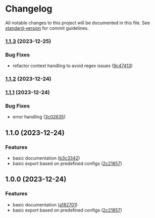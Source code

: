 # Changelog

All notable changes to this project will be documented in this file. See [standard-version](https://github.com/conventional-changelog/standard-version) for commit guidelines.

### [1.1.3](https://github.com/chrisrickenbacher/sheets-csv-addon/compare/v1.1.2...v1.1.3) (2023-12-25)


### Bug Fixes

* refactor context handling to avoid regex issues ([9c47413](https://github.com/chrisrickenbacher/sheets-csv-addon/commit/9c47413f6b17dc88ab3a08ccdf801f8417573f07))

### [1.1.2](https://github.com/chrisrickenbacher/sheets-csv-addon/compare/v1.1.1...v1.1.2) (2023-12-24)

### [1.1.1](https://github.com/chrisrickenbacher/sheets-csv-addon/compare/v1.1.0...v1.1.1) (2023-12-24)


### Bug Fixes

* error handling ([3c02635](https://github.com/chrisrickenbacher/sheets-csv-addon/commit/3c0263519291a9685baa7e331baaedc05ef2679f))

## 1.1.0 (2023-12-24)


### Features

* basic documentation ([b3c3342](https://github.com/chrisrickenbacher/sheets-csv-addon/commit/b3c3342a1a02758b24e55798b8b0240f2581e685))
* basic export based on predefined configs ([2c21857](https://github.com/chrisrickenbacher/sheets-csv-addon/commit/2c21857475b98f47822406653ccfa68f736f0f65))

## 1.0.0 (2023-12-24)

### Features

* basic documentation ([a182701](https://github.com/chrisrickenbacher/sheets-csv-addon/commit/a1827015b8f62ea79344b2e63fcd0dffaeebef39))
* basic export based on predefined configs ([2c21857](https://github.com/chrisrickenbacher/sheets-csv-addon/commit/2c21857475b98f47822406653ccfa68f736f0f65))
